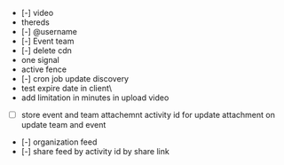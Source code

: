 - [-] video
- thereds
- [-] @username
- [-] Event team
- [-] delete cdn
- one signal
- active fence
- [-] cron job update discovery
- test expire date in client\
- add limitation in minutes in upload video
- [ ] store event and team attachemnt activity id for update attachment on update team and event
- [-] organization feed
- [-] share feed by activity id  by share link